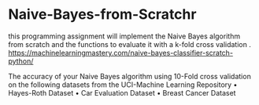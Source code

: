 # Naive-Bayes-from-Scratchr 
this programming assignment will implement the Naive Bayes algorithm from scratch and the
functions to evaluate it with a k-fold cross validation . 
https://machinelearningmastery.com/naive-bayes-classifier-scratch-python/ 

 The accuracy of your Naive Bayes algorithm using 10-Fold cross validation on the following datasets
from the UCI-Machine Learning Repository 
• Hayes-Roth Dataset 
• Car Evaluation Dataset
• Breast Cancer Dataset 

